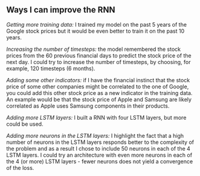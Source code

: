 ## Ways I can improve the RNN

*Getting more training data:* I trained my model on the past 5 years of the Google stock prices but it would be even better to train it 
on the past 10 years.

*Increasing the number of timesteps:* the model remembered the stock prices from the 60 previous financial days to predict the stock price of
the next day. I could try to increase the number of timesteps, by choosing, for example, 120 timesteps (6 months).

*Adding some other indicators:* if I have the financial instinct that the stock price of some other companies might be correlated to the 
one of Google, you could add this other stock price as a new indicator in the training data. An example would be that the stock price of
Apple and Samsung are likely correlated as Apple uses Samsung components in their products.

*Adding more LSTM layers:* I built a RNN with four LSTM layers, but more could be used.

*Adding more neurons in the LSTM layers:* I highlight the fact that a high number of neurons in the LSTM layers responds better to the 
complexity of the problem and as a result I chose to include 50 neurons in each of the 4 LSTM layers. I could try an architecture with even more 
neurons in each of the 4 (or more) LSTM layers - fewer neurons does not yield a convergence of the loss.
